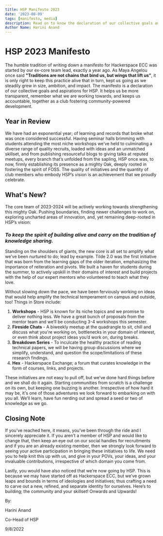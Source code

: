 ```yaml
---
title: HSP Manifesto 2023
date: '2023-08-09'
tags: [manifesto, media]
description: Read on to know the declaration of our collective goals and aspirations for HSP in the year 2023. 
Author Name: Harini Anand
---
```


# HSP 2023 Manifesto


The humble tradition of writing down a manifesto for Hackerspace ECC was started by our ex-core team lead, exactly a year ago. As Maya Angelou once said **"Traditions are not chains that bind us, but wings that lift us”**, it is only right to keep this practice alive that in turn, kept us going as we steadily grew in size, ambition, and impact. The manifesto is a declaration of our collective goals and aspirations for HSP. It helps us be more transparent, remember what we are working towards, and keeps us accountable, together as a club fostering community-powered development.

## Year in Review

We have had an exponential year; of learning and records that broke what was once considered successful. Having seminar halls brimming with students attending the most niche workshops we’ve held to culminating a diverse range of quality recruits, loaded with ideas and an unmatched skillset, and from publishing resourceful blogs to giving talks at reputed meetups, every branch that’s unfolded from the sapling, HSP once was, to now, firmly establishing its presence as a mighty Oak, deeply rooted in fostering the spirit of FOSS. The quality of initiatives and the quantity of club members who embody HSP’s vision is an achievement that we proudly celebrate. 

## What's New?

The core team of 2023-2024 will be actively working towards strengthening this mighty Oak. Pushing boundaries, finding newer challenges to work on, exploring uncharted areas of innovation, and, yet remaining deep-rooted in HSP’s vision:
### *To keep the spirit of building alive and carry on the tradition of knowledge sharing.*


Standing on the shoulders of giants, the new core is all set to amplify what we’ve been nurtured to do; lead by example. Tilde 2.0 was the first initiative that was born from the learning gaps of the older iteration, emphasizing the importance of reiteration and pivots. We built a haven for students during the summer, to actively upskill in their domains of interest and build projects with the help of our expert mentors who volunteered to teach what they love.


Without slowing down the pace, we have been ferviously working on ideas that would help amplify the technical temperament on campus and outside, too! 
Things in Store include:

1. **Workshops** - HSP is known for its niche topics and we promise to deliver nothing less. We have a great bunch of proposals from the mentor team and we’ll be conducting 3-4 workshops this semester.
2. **Fireside Chats** - A biweekly meetup at the quadrangle to sit, chill and discuss what you're working on, bottlenecks in your domain of interest, or even think about project ideas you’d work on, during breaks.
3. **Breakdown Series** - To inculcate the healthy practice of reading technical papers, we will be having group discussions where we simplify, understand, and question the scope/limitations of these research findings.
4. **Hex** - Hackerspace Exchange; a forum that curates knowledge in the form of courses, links, and projects. 


These initiatives are not easy to pull off, but we’ve done hard things before and we shall do it again. Starting communities from scratch is a challenge on its own, but keeping one buzzing is another. Irrespective of how hard it may be, it's one of those adventures we look forward to embarking on with you all. We’ll learn, have fun nerding out and spread a seed or two of knowledge as we go.  

## Closing Note

If you’ve reached here, it means, you’ve been through the ride and I sincerely appreciate it. If you aren’t a member of HSP and would like to change that, then keep an eye out on our social handles for recruitments and if you are an already existing member, then we strongly look forward to seeing your active participation in bringing these initiatives to life. We need you to help knit this up with us, and give in your POVs, your ideas, and your invaluable contributions, irrespective of which domain you come from. 


Lastly, you would have also noticed that we’re now going by HSP. This is because we may have started off as Hackerspace ECC, but we’ve grown leaps and bounds in terms of ideologies and initiatives; thus crafting a need to carve out a new, refined, and separate identity for ourselves. Here’s to building; the community and your skillset! Onwards and Upwards!


By:

Harini Anand

Co-Head of HSP

9/8/2022
